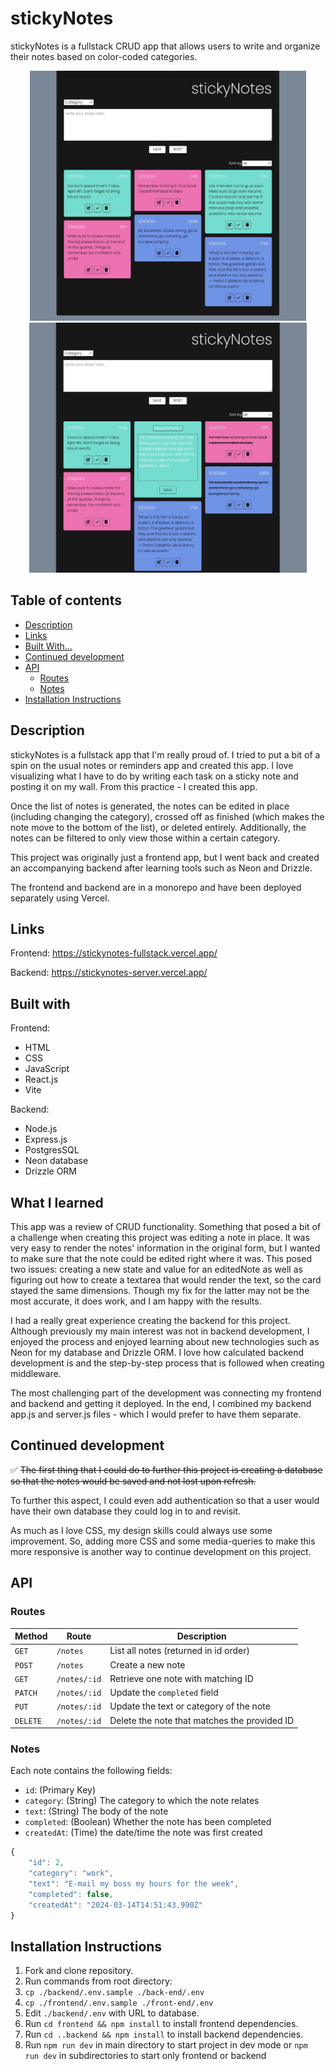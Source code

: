 # stickyNotes

stickyNotes is a fullstack CRUD app that allows users to write and organize their notes based on color-coded categories.

<center>
<p float="left">
<img src="./frontend/src/images/screenshot.jpg" height=400>
<img src="./frontend/src/images/screenshot-edit.jpg" height=400 />
</p>
</center>

## Table of contents

- [Description](#description)
- [Links](#links)
- [Built With...](#built-with)
- [Continued development](#continued-development)
- [API](#api)
  - [Routes](#routes)
  - [Notes](#notes)
- [Installation Instructions](#installation-instructions)

## Description

stickyNotes is a fullstack app that I'm really proud of. I tried to put a bit of a spin on the usual notes or reminders app and created this app. I love visualizing what I have to do by writing each task on a sticky note and posting it on my wall. From this practice - I created this app.

Once the list of notes is generated, the notes can be edited in place (including changing the category), crossed off as finished (which makes the note move to the bottom of the list), or deleted entirely. Additionally, the notes can be filtered to only view those within a certain category.

This project was originally just a frontend app, but I went back and created an accompanying backend after learning tools such as Neon and Drizzle.

The frontend and backend are in a monorepo and have been deployed separately using Vercel.

## Links

Frontend:
https://stickynotes-fullstack.vercel.app/

Backend:
https://stickynotes-server.vercel.app/

## Built with

Frontend:

- HTML
- CSS
- JavaScript
- React.js
- Vite

Backend:

- Node.js
- Express.js
- PostgresSQL
- Neon database
- Drizzle ORM

## What I learned

This app was a review of CRUD functionality. Something that posed a bit of a challenge when creating this project was editing a note in place. It was very easy to render the notes' information in the original form, but I wanted to make sure that the note could be edited right where it was. This posed two issues: creating a new state and value for an editedNote as well as figuring out how to create a textarea that would render the text, so the card stayed the same dimensions. Though my fix for the latter may not be the most accurate, it does work, and I am happy with the results.

I had a really great experience creating the backend for this project. Although previously my main interest was not in backend development, I enjoyed the process and enjoyed learning about new technologies such as Neon for my database and Drizzle ORM. I love how calculated backend development is and the step-by-step process that is followed when creating middleware.

The most challenging part of the development was connecting my frontend and backend and getting it deployed. In the end, I combined my backend app.js and server.js files - which I would prefer to have them separate.

## Continued development

✅ ~~The first thing that I could do to further this project is creating a database so that the notes would be saved and not lost upon refresh.~~

To further this aspect, I could even add authentication so that a user would have their own database they could log in to and revisit.

As much as I love CSS, my design skills could always use some improvement. So, adding more CSS and some media-queries to make this more responsive is another way to continue development on this project.

## API

### Routes

| Method   | Route        | Description                                  |
| -------- | ------------ | -------------------------------------------- |
| `GET`    | `/notes`     | List all notes (returned in id order)        |
| `POST`   | `/notes`     | Create a new note                            |
| `GET`    | `/notes/:id` | Retrieve one note with matching ID           |
| `PATCH`  | `/notes/:id` | Update the `completed` field                 |
| `PUT`    | `/notes/:id` | Update the text or category of the note      |
| `DELETE` | `/notes/:id` | Delete the note that matches the provided ID |

### Notes

Each note contains the following fields:

- `id`: (Primary Key)
- `category`: (String) The category to which the note relates
- `text`: (String) The body of the note
- `completed`: (Boolean) Whether the note has been completed
- `createdAt`: (Time) the date/time the note was first created

```javaScript
{
    "id": 2,
    "category": "work",
    "text": "E-mail my boss my hours for the week",
    "completed": false,
    "createdAt": "2024-03-14T14:51:43.990Z"
}
```

## Installation Instructions

1. Fork and clone repository.
2. Run commands from root directory:
3. `cp ./backend/.env.sample ./back-end/.env`
4. `cp ./frontend/.env.sample ./front-end/.env`
5. Edit `./backend/.env` with URL to database.
6. Run `cd frontend && npm install` to install frontend dependencies.
7. Run `cd ..backend && npm install` to install backend dependencies.
8. Run `npm run dev` in main directory to start project in dev mode or `npm run dev` in subdirectories to start only frontend or backend
